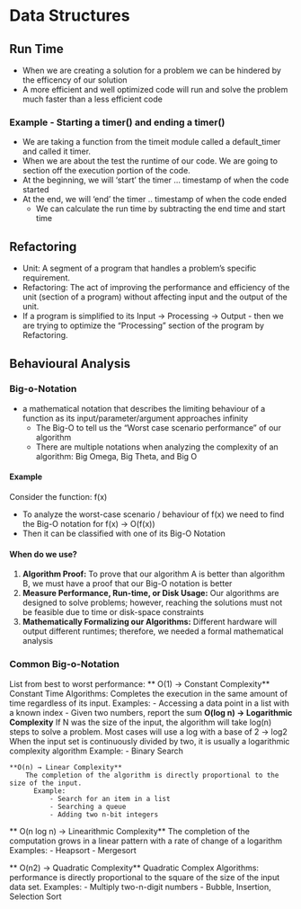 # Data Structures

## Run Time 
  - When we are creating a solution for a problem we can be hindered by the efficency of our solution
  - A more efficient and well optimized code will run and solve the problem much faster than a less efficient code
  
### Example -  Starting a timer() and ending a timer()
  - We are taking a function from the timeit module called a default_timer and called it timer.
  - When we are about the test the runtime of our code. We are going to section off the execution portion of the code.
  - At the beginning, we will ‘start’ the timer … timestamp of when the code started
  - At the end, we will ‘end’ the timer .. timestamp of when the code ended
      - We can calculate the run time by subtracting the end time and start time
 ## Refactoring 
  - Unit: A segment of a program that handles a problem’s specific requirement.
  - Refactoring: The act of improving the performance and efficiency of the unit (section of a program) without affecting input and the output of the unit.
  - If a program is simplified to its Input → Processing → Output
        - then we are trying to optimize the “Processing” section of the program by Refactoring.
        
## Behavioural Analysis 

### Big-o-Notation
  - a mathematical notation that describes the limiting behaviour of a function as its input/parameter/argument approaches infinity
      - The Big-O to tell us the “Worst case scenario performance” of our algorithm
      - There are multiple notations when analyzing the complexity of an algorithm: Big Omega, Big Theta, and Big O
#### Example
Consider the function: f(x)
  - To analyze the worst-case scenario / behaviour of f(x) we need to find the Big-O notation for f(x)
      → O(f(x))
  - Then it can be classified with one of its Big-O Notation

#### When do we use?
  1. **Algorithm Proof:** To prove that our algorithm A is better than algorithm B, we must have a proof that our Big-O notation is better
  2. **Measure Performance, Run-time, or Disk Usage:** Our algorithms are designed to solve problems; however, reaching the solutions must not be feasible due to time or disk-space constraints
  3. **Mathematically Formalizing our Algorithms:** Different hardware will output different runtimes; therefore, we needed a formal mathematical analysis
 
 ### Common Big-o-Notation
 List from best to worst performance:
   ** O(1) → Constant Complexity**
        Constant Time Algorithms: Completes the execution in the same amount of time regardless of its input.
            Examples:
              - Accessing a data point in a list with a known index 
              - Given two numbers, report the sum
    **O(log n) → Logarithmic Complexity**
        If N was the size of the input, the algorithm will take log(n) steps to solve a problem.
        Most cases will use a log with a base of 2 → log2 
        When the input set is continuously divided by two, it is usually a logarithmic complexity algorithm
          Example:
              - Binary Search 

    **O(n) → Linear Complexity**
        The completion of the algorithm is directly proportional to the size of the input.
          Example:
              - Search for an item in a list
              - Searching a queue
              - Adding two n-bit integers

   ** O(n log n) → Linearithmic Complexity**
        The completion of the computation grows in a linear pattern with a rate of change of a logarithm
            Examples:
              - Heapsort
              - Mergesort

   ** O(n2) → Quadratic Complexity**
          Quadratic Complex Algorithms: performance is directly proportional to the square of the size of the input data set.
            Examples:
              - Multiply two-n-digit numbers
              - Bubble, Insertion, Selection Sort

 
